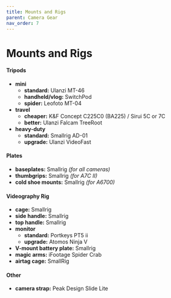 ```yaml
---
title: Mounts and Rigs
parent: Camera Gear
nav_order: 7
---
```

# Mounts and Rigs

#### Tripods

- **mini** 
	- **standard:** Ulanzi MT-46
	- **handheld/vlog:** SwitchPod
	- **spider:** Leofoto MT-04
- **travel** 
	- **cheaper:** K&F Concept C225C0 (BA225) / Sirui 5C or 7C
	- **better:** Ulanzi Falcam TreeRoot
- **heavy-duty** 
	- **standard:** Smallrig AD-01
	- **upgrade:** Ulanzi VideoFast

#### Plates

- **baseplates:** Smallrig *(for all cameras)*
- **thumbgrips:** Smallrig *(for A7C II)*
- **cold shoe mounts:** Smallrig *(for A6700)*

#### Videography Rig

- **cage:** Smallrig
- **side handle:** Smallrig
- **top handle:** Smallrig
- **monitor** 
	- **standard:** Portkeys PT5 ii
	- **upgrade:** Atomos Ninja V
- **V-mount battery plate:** Smallrig
- **magic arms:** iFootage Spider Crab
- **airtag cage:** SmallRig

#### Other

- **camera strap:** Peak Design Slide Lite
